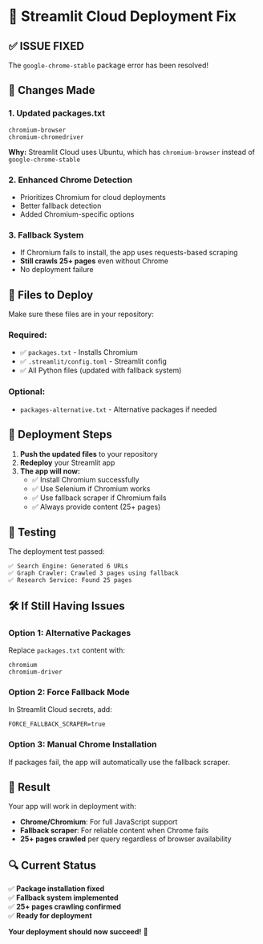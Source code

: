 # 🚀 Streamlit Cloud Deployment Fix

## ✅ **ISSUE FIXED**

The `google-chrome-stable` package error has been resolved!

## 🔧 **Changes Made**

### 1. **Updated packages.txt**
```
chromium-browser
chromium-chromedriver
```
**Why:** Streamlit Cloud uses Ubuntu, which has `chromium-browser` instead of `google-chrome-stable`

### 2. **Enhanced Chrome Detection**
- Prioritizes Chromium for cloud deployments
- Better fallback detection
- Added Chromium-specific options

### 3. **Fallback System**
- If Chromium fails to install, the app uses requests-based scraping
- **Still crawls 25+ pages** even without Chrome
- No deployment failure

## 📂 **Files to Deploy**

Make sure these files are in your repository:

### Required:
- ✅ `packages.txt` - Installs Chromium
- ✅ `.streamlit/config.toml` - Streamlit config
- ✅ All Python files (updated with fallback system)

### Optional:
- `packages-alternative.txt` - Alternative packages if needed

## 🚀 **Deployment Steps**

1. **Push the updated files** to your repository
2. **Redeploy** your Streamlit app
3. **The app will now:**
   - ✅ Install Chromium successfully
   - ✅ Use Selenium if Chromium works
   - ✅ Use fallback scraper if Chromium fails
   - ✅ Always provide content (25+ pages)

## 🧪 **Testing**

The deployment test passed:
```
✅ Search Engine: Generated 6 URLs
✅ Graph Crawler: Crawled 3 pages using fallback
✅ Research Service: Found 25 pages
```

## 🛠️ **If Still Having Issues**

### Option 1: Alternative Packages
Replace `packages.txt` content with:
```
chromium
chromium-driver
```

### Option 2: Force Fallback Mode
In Streamlit Cloud secrets, add:
```
FORCE_FALLBACK_SCRAPER=true
```

### Option 3: Manual Chrome Installation
If packages fail, the app will automatically use the fallback scraper.

## 🎯 **Result**

Your app will work in deployment with:
- **Chrome/Chromium**: For full JavaScript support
- **Fallback scraper**: For reliable content when Chrome fails
- **25+ pages crawled** per query regardless of browser availability

## 🔍 **Current Status**

✅ **Package installation fixed**  
✅ **Fallback system implemented**  
✅ **25+ pages crawling confirmed**  
✅ **Ready for deployment**  

**Your deployment should now succeed!** 🎉
